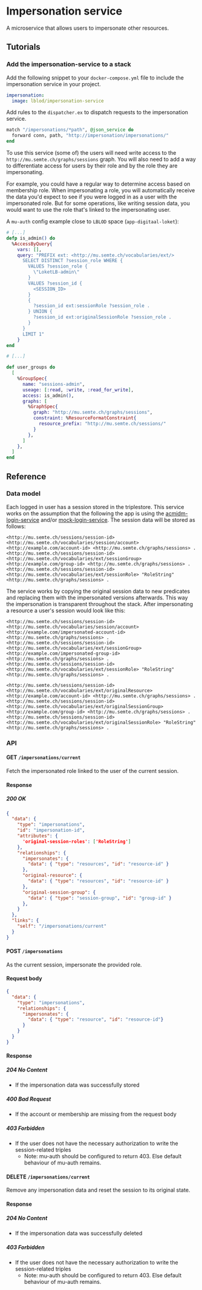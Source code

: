 # Impersonation service
A microservice that allows users to impersonate other resources.

## Tutorials
### Add the impersonation-service to a stack
Add the following snippet to your `docker-compose.yml` file to include the impersonation service in your project.

```yml
impersonation:
  image: lblod/impersonation-service
```

Add rules to the `dispatcher.ex` to dispatch requests to the impersonation service.

```ex
match "/impersonations/*path", @json_service do
  forward conn, path, "http://impersonation/impersonations/"
end
```

To use this service (some of) the users will need write access to the `http://mu.semte.ch/graphs/sessions` graph.
You will also need to add a way to differentiate access for users by their role and by the role they are impersonating.

For example, you could have a regular way to determine access based on membership role. When impersonating a role,
you will automatically receive the data you'd expect to see if you were logged in as a user with the impersonated role.
But for some operations, like writing session data, you would want to use the role that's linked to the impersonating user.

A `mu-auth` config example close to `LBLOD` space (`app-digitaal-loket`):

```ex
# [...]
defp is_admin() do
  %AccessByQuery{
    vars: [],
    query: "PREFIX ext: <http://mu.semte.ch/vocabularies/ext/>
      SELECT DISTINCT ?session_role WHERE {
        VALUES ?session_role {
          \"LoketLB-admin\"
        }
        VALUES ?session_id {
          <SESSION_ID>
        }
        {
          ?session_id ext:sessionRole ?session_role .
        } UNION {
          ?session_id ext:originalSessionRole ?session_role .
        }
      }
      LIMIT 1"
    }
end

# [...]

def user_groups do
  [
    %GroupSpec{
      name: "sessions-admin",
      useage: [:read, :write, :read_for_write],
      access: is_admin(),
      graphs: [
        %GraphSpec{
          graph: "http://mu.semte.ch/graphs/sessions",
          constraint: %ResourceFormatConstraint{
            resource_prefix: "http://mu.semte.ch/sessions/"
          }
        },
      ]
    },
  ]
end
```


## Reference
### Data model

Each logged in user has a session stored in the triplestore. This service works on the assumption that the following the app is using the [acmidm-login-service](https://github.com/lblod/acmidm-login-service) and/or [mock-login-service](https://github.com/lblod/mock-login-service). The session data will be stored as follows:

```nq
<http://mu.semte.ch/sessions/session-id> <http://mu.semte.ch/vocabularies/session/account> <http://example.com/account-id> <http://mu.semte.ch/graphs/sessions> .
<http://mu.semte.ch/sessions/session-id> <http://mu.semte.ch/vocabularies/ext/sessionGroup> <http://example.com/group-id> <http://mu.semte.ch/graphs/sessions> .
<http://mu.semte.ch/sessions/session-id> <http://mu.semte.ch/vocabularies/ext/sessionRole> "RoleString" <http://mu.semte.ch/graphs/sessions> .

```

The service works by copying the original session data to new predicates and replacing them with the impersonated versions afterwards. This way the impersonation is transparent throughout the stack.
After impersonating a resource a user's session would look like this:

```nq
<http://mu.semte.ch/sessions/session-id> <http://mu.semte.ch/vocabularies/session/account> <http://example.com/impersonated-account-id> <http://mu.semte.ch/graphs/sessions> .
<http://mu.semte.ch/sessions/session-id> <http://mu.semte.ch/vocabularies/ext/sessionGroup> <http://example.com/impersonated-group-id> <http://mu.semte.ch/graphs/sessions> .
<http://mu.semte.ch/sessions/session-id> <http://mu.semte.ch/vocabularies/ext/sessionRole> "RoleString" <http://mu.semte.ch/graphs/sessions> .

<http://mu.semte.ch/sessions/session-id> <http://mu.semte.ch/vocabularies/ext/originalResource> <http://example.com/account-id> <http://mu.semte.ch/graphs/sessions> .
<http://mu.semte.ch/sessions/session-id> <http://mu.semte.ch/vocabularies/ext/originalSessionGroup> <http://example.com/group-id> <http://mu.semte.ch/graphs/sessions> .
<http://mu.semte.ch/sessions/session-id> <http://mu.semte.ch/vocabularies/ext/originalSessionRole> "RoleString" <http://mu.semte.ch/graphs/sessions> .
```

### API
#### GET `/impersonations/current`

Fetch the impersonated role linked to the user of the current session.

#### Response
##### 200 OK

```json
{
  "data": {
    "type": "impersonations",
    "id": "impersonation-id",
    "attributes": {
      'original-session-roles': ['RoleString']
    },
    "relationships": {
      "impersonates": {
        "data": { "type": "resources", "id": "resource-id" }
      },
      "original-resource": {
        "data": { "type": "resources", "id": "resource-id" }
      },
      "original-session-group": {
        "data": { "type": "session-group", "id": "group-id" }
      },
    }
  },
  "links": {
    "self": "/impersonations/current"
  }
}
```

#### POST `/impersonations`

As the current session, impersonate the provided role.
#### Request body

```json
{
  "data": {
    "type": "impersonations",
    "relationships": {
      "impersonates": {
        "data": { "type": "resource", "id": "resource-id"}
      }
    }
  }
}
```

#### Response
##### 204 No Content
- If the impersonation data was successfully stored

##### 400 Bad Request
- If the account or membership are missing from the request body

##### 403 Forbidden
- If the user does not have the necessary authorization to write the session-related triples
  - Note: mu-auth should be configured to return 403. Else default behaviour of mu-auth remains.


#### DELETE `/impersonations/current`

Remove any impersonation data and reset the session to its original state.

#### Response
##### 204 No Content
- If the impersonation data was successfully deleted

##### 403 Forbidden
- If the user does not have the necessary authorization to write the session-related triples
  - Note: mu-auth should be configured to return 403. Else default behaviour of mu-auth remains.
